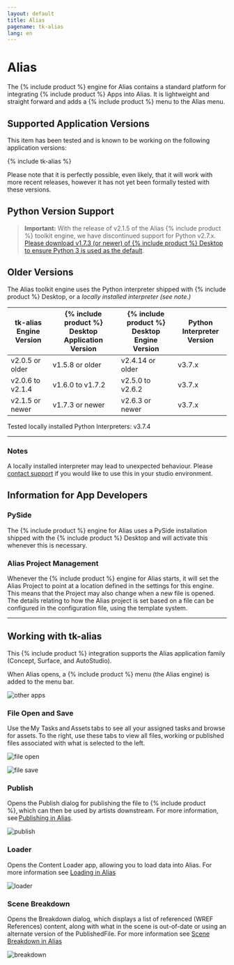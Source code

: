 ```yaml
---
layout: default
title: Alias
pagename: tk-alias
lang: en
---
```


# Alias

The {% include product %} engine for Alias contains a standard platform for integrating {% include product %} Apps into Alias. It is lightweight and straight forward and adds a {% include product %} menu to the Alias menu.

## Supported Application Versions

This item has been tested and is known to be working on the following application versions: 

{% include tk-alias %}

Please note that it is perfectly possible, even likely, that it will work with more recent releases, however it has not yet been formally tested with these versions.

## Python Version Support

> **Important:** With the release of v2.1.5 of the Alias {% include product %} toolkit engine, we have discontinued support for Python v2.7.x. [Please download v1.7.3 (or newer) of {% include product %} Desktop to ensure Python 3 is used as the default](https://community.shotgridsoftware.com/t/a-new-version-of-shotgrid-desktop-has-been-released/13877/14).

## Older Versions

The Alias toolkit engine uses the Python interpreter shipped with {% include product %} Desktop, or a _locally installed interpreter (see note.)_

|tk-alias Engine Version | {% include product %} Desktop Application Version | {% include product %} Desktop Engine Version | Python Interpreter Version |
| ---------------------- |--------------------------------------|---------------------------------| -------------------------- |
|  v2.0.5 or older       | v1.5.8 or older                      | v2.4.14 or older                | v3.7.x                     |
|  v2.0.6 to v2.1.4      | v1.6.0 to v1.7.2                     | v2.5.0 to v2.6.2                | v3.7.x            |
|  v2.1.5 or newer       | v1.7.3 or newer                      | v2.6.3 or newer                 | v3.7.x                     |

Tested locally installed Python Interpreters: v3.7.4

***
### Notes

A locally installed interpreter may lead to unexpected behaviour. Please [contact support](https://knowledge.autodesk.com/contact-support) if you would like to use this in your studio environment.

## Information for App Developers
    
### PySide

The {% include product %} engine for Alias uses a PySide installation shipped with the {% include product %} Desktop and will activate this whenever this is necessary. 

### Alias Project Management

Whenever the {% include product %} engine for Alias starts, it will set the Alias Project to point at a location defined in the settings for this engine. This means that the Project may also change when a new file is opened. The details relating to how the Alias project is set based on a file can be configured in the configuration file, using the template system.

***

## Working with tk-alias

This {% include product %} integration supports the Alias application family (Concept, Surface, and AutoStudio).

When Alias opens, a {% include product %} menu (the Alias engine) is added to the menu bar.

![other apps](../images/engines/alias-other-apps.png)


### File Open and Save

Use the My Tasks and Assets tabs to see all your assigned tasks and browse for assets. To the right, use these tabs to view all files, working or published files associated with what is selected to the left.

![file open](../images/engines/alias-file-open.png)

![file save](../images/engines/alias-file-save.png)


### Publish

Opens the Publish dialog for publishing the file to {% include product %}, which can then be used by artists downstream. For more information, see [Publishing in Alias](https://github.com/shotgunsoftware/tk-alias/wiki/Publishing). 

![publish](../images/engines/alias-publish.png)


### Loader

Opens the Content Loader app, allowing you to load data into Alias. For more information see [Loading in Alias](https://github.com/shotgunsoftware/tk-alias/wiki/Loading)

![loader](../images/engines/alias-loader.png)

### Scene Breakdown

Opens the Breakdown dialog, which displays a list of referenced (WREF References) content, along with what in the scene is out-of-date or using an alternate version of the PublishedFile. For more information see [Scene Breakdown in Alias](https://github.com/shotgunsoftware/tk-alias/wiki/Scene-Breakdown)

![breakdown](../images/engines/alias-breakdown.png)

